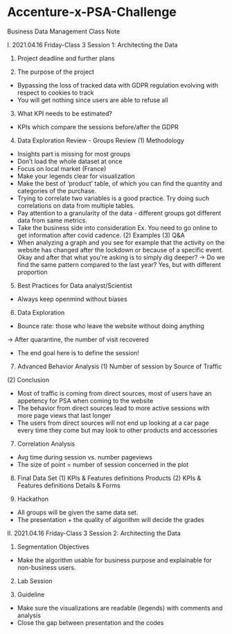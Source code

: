 # Accenture-x-PSA-Challenge

Business Data Management 
Class Note


I.	2021.04.16 Friday-Class 3 Session 1: Architecting the Data
1.	Project deadline and further plans

2.	The purpose of the project
-	Bypassing the loss of tracked data with GDPR regulation evolving with respect to cookies to track
-	You will get nothing since users are able to refuse all

3.	What KPI needs to be estimated? 
 
-	KPIs which compare the sessions before/after the GDPR

4.	Data Exploration Review - Groups Review
(1)	Methodology
-	Insights part is missing for most groups
-	Don’t load the whole dataset at once
-	Focus on local market (France)
-	Make your legends clear for visualization
-	Make the best of ‘product’ table, of which you can find the quantity and categories of the purchase.
-	Trying to correlate two variables is a good practice. Try doing such correlations on data from multiple tables.
-	Pay attention to a granularity of the data - different groups got different data from same metrics.
-	Take the business side into consideration
Ex. You need to go online to get information after covid cadence. 
(2)	Examples
(3)	Q&A
-	When analyzing a graph and you see for example that the activity on the website has changed after the lockdown or because of a specific event. Okay and after that what you're asking is to simply dig deeper?
→ Do we find the same pattern compared to the last year? Yes, but with different proportion 

5.	Best Practices for Data analyst/Scientist
-	Always keep openmind without biases

6.	Data Exploration
-	Bounce rate: those who leave the website without doing anything 

 
→ After quarantine, the number of visit recovered 
-	The end goal here is to define the session!

7.	Advanced Behavior Analysis
(1)	Number of session by Source of Traffic
 

(2)	 Conclusion
-	Most of traffic is coming from direct sources, most of users have an appetency for PSA when coming to the website
-	The behavior from direct sources lead to more active sessions with more page views that last longer
-	The users from direct sources will not end up looking at a car page every time they come but may look to other products and accessories


7. Correlation Analysis
-	Avg time during session vs. number pageviews
-	The size of point = number of session concerned in the plot

8. Final Data Set
(1)	KPIs & Features definitions Products
(2)	KPIs & Features definitions Details & Forms

9. Hackathon
-	All groups will be given the same data set.
-	The presentation + the quality of algorithm will decide the grades


II.	2021.04.16 Friday-Class 3 Session 2: Architecting the Data
1.	Segmentation Objectives
-	Make the algorithm usable for business purpose and explainable for non-business users.
 

2.	Lab Session
 
 

3.	Guideline
-	Make sure the visualizations are readable (legends) with comments and analysis
-	Close the gap between presentation and the codes
